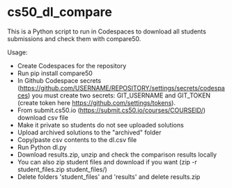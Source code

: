 # cs50_dl_compare

This is a Python script to run in Codespaces to download all students submissions and check them with compare50.

Usage:

* Create Codespaces for the repository
* Run pip install compare50
* In Github Codespace secrets (https://github.com/USERNAME/REPOSITORY/settings/secrets/codespaces) you must create two secrets: GIT_USERNAME and GIT_TOKEN (create token here https://github.com/settings/tokens).
* From submit.cs50.io (https://submit.cs50.io/courses/COURSEID/) download csv file
* Make it private so students do not see uploaded solutions
* Upload archived solutions to the "archived" folder
* Copy/paste csv contents to the dl.csv file
* Run Python dl.py
* Download results.zip, unzip and check the comparison results locally
* You can also zip student files and download if you want (zip -r student_files.zip student_files/)
* Delete folders 'student_files' and 'results' and delete results.zip

